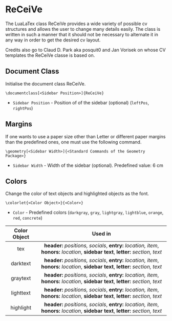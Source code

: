 # ReCeiVe

The LuaLaTex class ReCeiVe provides a wide variety of possible cv structures and allows the user to change many details easily. The class is written in such a manner that it should not be necessary to alternate it in any way in order to get the desired cv layout.

Credits also go to Claud D. Park aka posquit0 and Jan Vorisek on whose CV templates the ReCeiVe classe is based on.

## Document Class

Initialise the document class ReCeiVe.
```
\documentclass[<Sidebar Position>]{ReCeiVe}
```
 * `Sidebar Position` - Position of of the sidebar (optional) (`leftPos`, `rightPos`)

## Margins

If one wants to use a paper size other than Letter or different paper margins than the predefined ones, one must use the following command.
```
\geometry[<Sidebar Width>]{<Standard Commands of the Geometry Package>}
```
* `Sidebar Width` - Width of the sidebar (optional). Predefined value: 6 cm

## Colors
Change the color of text objects and highlighted objects as the font.
```
\colorlet{<Color Object>}{<Color>}
```
* `Color` - Predefined colors (`darkgray`, `gray`, `lightgray`, `lightblue`, `orange`, `red`, `concrete`)

| Color Object | Used in |
| :----------: | :-----: |
| tex | **header:** *positions, socials*, **entry:** *location, item*, **honors:** *location*, **sidebar text**, **letter:** *section, text*|
| darktext | **header:** *positions, socials*, **entry:** *location, item*, **honors:** *location*, **sidebar text**, **letter:** *section, text*|
| graytext | **header:** *positions, socials*, **entry:** *location, item*, **honors:** *location*, **sidebar text**, **letter:** *section, text*|
| lighttext | **header:** *positions, socials*, **entry:** *location, item*, **honors:** *location*, **sidebar text**, **letter:** *section, text*|
| highlight | **header:** *positions, socials*, **entry:** *location, item*, **honors:** *location*, **sidebar text**, **letter:** *section, text*|
